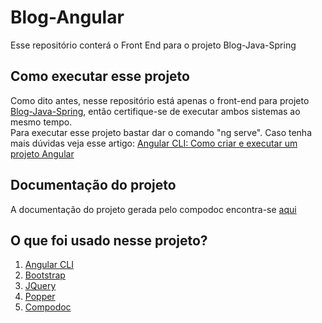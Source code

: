 # Blog-Angular
Esse repositório conterá o Front End para o projeto Blog-Java-Spring 

## Como executar esse projeto 
Como dito antes, nesse repositório está apenas o front-end para projeto [Blog-Java-Spring](https://github.com/JeanCarlos2017/Blog-Java-Spring), então certifique-se de executar ambos sistemas ao mesmo tempo.  
Para executar esse projeto bastar dar o comando "ng serve". Caso tenha mais dúvidas veja esse artigo: [Angular CLI: Como criar e executar um projeto Angular](https://www.devmedia.com.br/angular-cli-como-criar-e-executar-um-projeto-angular/38246) 

## Documentação do projeto 
A documentação do projeto gerada pelo compodoc encontra-se [aqui](https://jeancarlos2017.github.io/doc-BlogPessoalv2/)

## O que foi usado nesse projeto?
1. [Angular CLI](https://cli.angular.io/)
2. [Bootstrap](https://getbootstrap.com/)
3. [JQuery](https://jquery.com/)
4. [Popper](https://popper.js.org/)
5. [Compodoc](https://compodoc.app/)

